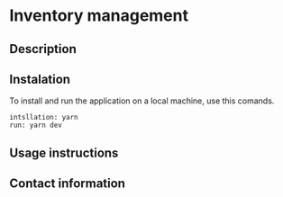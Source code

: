 # Inventory management

## Description

## Instalation

To install and run the application on a local machine, use this comands.
```
intsllation: yarn
run: yarn dev
```
## Usage instructions

## Contact information
